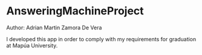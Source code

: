 # AnsweringMachineProject
Author: Adrian Martin Zamora De Vera

I developed this app in order to comply with my requirements for graduation at Mapúa University.
